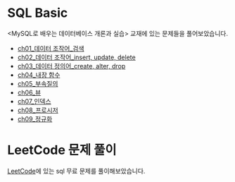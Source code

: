 # SQL Basic
<MySQL로 배우는 데이터베이스 개론과 실습> 교재에 있는 문제들을 풀어보았습니다.

- [ch01_데이터 조작어_검색](https://github.com/yujeong0121/SQL/blob/main/Basic/ch01_%EB%8D%B0%EC%9D%B4%ED%84%B0%20%EC%A1%B0%EC%9E%91%EC%96%B4_%EA%B2%80%EC%83%89.sql)
- [ch02_데이터 조작어_insert, update, delete](https://github.com/yujeong0121/SQL/blob/main/Basic/ch02_%EB%8D%B0%EC%9D%B4%ED%84%B0%20%EC%A1%B0%EC%9E%91%EC%96%B4_insert%2C%20update%2C%20delete.sql)
- [ch03_데이터 정의어_create, alter, drop](https://github.com/yujeong0121/SQL/blob/main/Basic/ch03_%EB%8D%B0%EC%9D%B4%ED%84%B0%20%EC%A0%95%EC%9D%98%EC%96%B4_create%2C%20alter%2C%20drop.sql)
- [ch04_내장 함수](https://github.com/yujeong0121/SQL/blob/main/Basic/ch04_%EB%82%B4%EC%9E%A5%20%ED%95%A8%EC%88%98.sql)
- [ch05_부속질의](https://github.com/yujeong0121/SQL/blob/main/Basic/ch05_%EB%B6%80%EC%86%8D%EC%A7%88%EC%9D%98.sql)
- [ch06_뷰](https://github.com/yujeong0121/SQL/blob/main/Basic/ch06_%EB%B7%B0.sql)
- [ch07_인덱스](https://github.com/yujeong0121/SQL/blob/main/Basic/ch07_%EC%9D%B8%EB%8D%B1%EC%8A%A4.sql)
- [ch08_프로시저](https://github.com/yujeong0121/SQL/blob/main/Basic/ch08_%ED%94%84%EB%A1%9C%EC%8B%9C%EC%A0%80.sql)
- [ch09_정규화](https://github.com/yujeong0121/SQL/blob/main/Basic/ch09_%EC%A0%95%EA%B7%9C%ED%99%94.sql)


# LeetCode 문제 풀이
[LeetCode](https://leetcode.com/)에 있는 sql 무료 문제를 풀이해보았습니다.

